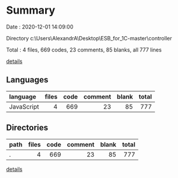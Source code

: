 # Summary

Date : 2020-12-01 14:09:00

Directory c:\Users\AlexandrA\Desktop\ESB_for_1C-master\controller

Total : 4 files,  669 codes, 23 comments, 85 blanks, all 777 lines

[details](details.md)

## Languages
| language | files | code | comment | blank | total |
| :--- | ---: | ---: | ---: | ---: | ---: |
| JavaScript | 4 | 669 | 23 | 85 | 777 |

## Directories
| path | files | code | comment | blank | total |
| :--- | ---: | ---: | ---: | ---: | ---: |
| . | 4 | 669 | 23 | 85 | 777 |

[details](details.md)